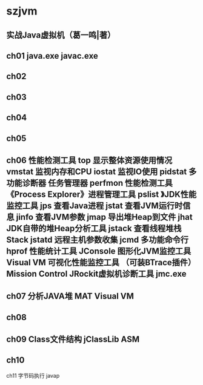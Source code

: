 # szjvm
实战Java虚拟机（葛一鸣|著）
---------------------------------------
ch01
java.exe
javac.exe
---------------------------------------
ch02
---------------------------------------
ch03
---------------------------------------
ch04
---------------------------------------
ch05
---------------------------------------
ch06 性能检测工具
top 显示整体资源使用情况
vmstat 监视内存和CPU
iostat 监视IO使用
pidstat 多功能诊断器
任务管理器
perfmon 性能检测工具
《Process Explorer》进程管理工具
pslist
》JDK性能监控工具
jps 查看Java进程
jstat 查看JVM运行时信息
jinfo 查看JVM参数
jmap 导出堆Heap到文件
jhat JDK自带的堆Heap分析工具
jstack 查看线程堆栈Stack
jstatd 远程主机参数收集
jcmd 多功能命令行
hprof 性能统计工具
JConsole 图形化JVM监控工具
Visual VM 可视化性能监控工具 （可装BTrace插件）
Mission Control JRockit虚拟机诊断工具 jmc.exe
---------------------------------------
ch07 分析JAVA堆
MAT
Visual VM
---------------------------------------
ch08
---------------------------------------
ch09 Class文件结构
jClassLib
ASM
---------------------------------------
ch10
---------------------------------------
ch11 字节码执行
javap